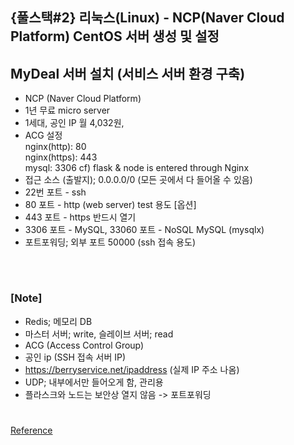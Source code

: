 ## {풀스택#2} 리눅스(Linux) - NCP(Naver Cloud Platform) CentOS 서버 생성 및 설정

>

## **MyDeal 서버 설치 (서비스 서버 환경 구축)**

- NCP (Naver Cloud Platform)
- 1년 무료 micro server
- 1세대, 공인 IP 월 4,032원,
- ACG 설정 <br/>
  nginx(http): 80 <br/>
  nginx(https): 443 <br/>
  mysql: 3306 <bf/>
  cf) flask & node is entered through Nginx
- 접근 소스 (출발지); 0.0.0.0/0 (모든 곳에서 다 들어올 수 있음)
- 22번 포트 - ssh
- 80 포트 - http (web server) test 용도 [옵션]
- 443 포트 - https 반드시 열기
- 3306 포트 - MySQL, 33060 포트 - NoSQL MySQL (mysqlx)
- 포트포워딩; 외부 포트 50000 (ssh 접속 용도)

<br/>

#

### [Note]

- Redis; 메모리 DB
- 마스터 서버; write, 슬레이브 서버; read
- ACG (Access Control Group)
- 공인 ip (SSH 접속 서버 IP)
- https://berryservice.net/ipaddress (실제 IP 주소 나옴)
- UDP; 내부에서만 들어오게 함, 관리용
- 플라스크와 노드는 보안상 열지 않음 -> 포트포워딩

#

[Reference](https://www.youtube.com/watch?v=HCMXDPYXd9g&list=PLEOnZ6GeucBVj0V5JFQx_6XBbZrrynzMh&index=11)

